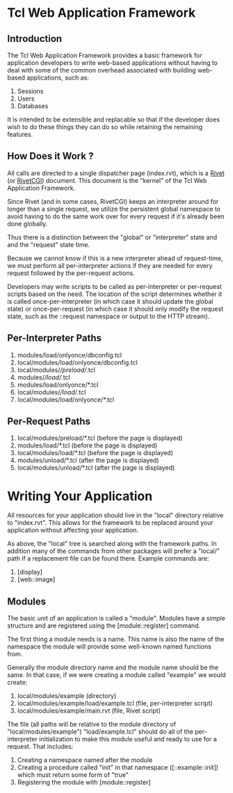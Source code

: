 Tcl Web Application Framework
=============================

Introduction
------------

The Tcl Web Application Framework provides a basic framework for application
developers to write web-based applications without having to deal with some
of the common overhead associated with building web-based applications, such
as:

  1. Sessions
  2. Users
  3. Databases

It is intended to be extensible and replacable so that if the developer does
wish to do these things they can do so while retaining the remaining features.

How Does it Work ?
------------------

All calls are directed to a single dispatcher page (index.rvt), which is a
[Rivet](http://tcl.apache.org/rivet/) (or [RivetCGI](https://chiselapp.com/user/rkeene/repository/rivetcgi/)) document.  This document is the "kernel" of the Tcl Web
Application Framework.

Since Rivet (and in some cases, RivetCGI) keeps an interpreter around for
longer than a single request, we utilize the persistent global namespace to
avoid having to do the same work over for every request if it's already been
done globally.

Thus there is a distinction between the "global" or "interpreter" state and
and the "request" state time.

Because we cannot know if this is a new interpreter ahead of request-time, we
must perform all per-interpreter actions if they are needed for every request
followed by the per-request actions.

Developers may write scripts to be called as per-interpreter or per-request
scripts based on the need.  The location of the script determines whether it
is called once-per-interpreter (in which case it should update the global
state) or once-per-request (in which case it should only modify the request
state, such as the ::request namespace or output to the HTTP stream).


Per-Interpreter Paths
---------------------

  1. modules/load/onlyonce/dbconfig.tcl
  2. local/modules/load/onlyonce/dbconfig.tcl
  3. local/modules/*/preload/*.tcl
  4. modules/*/load/*.tcl
  5. modules/load/onlyonce/*.tcl
  6. local/modules/*/load/*.tcl
  7. local/modules/load/onlyonce/*.tcl


Per-Request Paths
-----------------

  1. local/modules/preload/*.tcl (before the page is displayed)
  2. modules/load/*.tcl (before the page is displayed)
  3. local/modules/load/*.tcl (before the page is displayed)
  4. modules/unload/*.tcl (after the page is displayed)
  5. local/modules/unload/*.tcl (after the page is displayed)


Writing Your Application
========================

All resources for your application should live in the "local" directory
relative to "index.rvt".  This allows for the framework to be replaced around
your application without affecting your application.

As above, the "local" tree is searched along with the framework paths.  In
addition many of the commands from other packages will prefer a "local/"
path if a replacement file can be found there.  Example commands are:

  1. [display]
  2. [web::image]

Modules
-------
The basic unit of an application is called a "module".  Modules have a simple
structure and are registered using the [module::register] command.

The first thing a module needs is a name.  This name is also the name of the
namespace the module will provide some well-known named functions from.

Generally the module directory name and the module name should be the same.
In that case, if we were creating a module called "example" we would create:

  1. local/modules/example (directory)
  2. local/modules/example/load/example.tcl (file, per-interpreter script)
  3. local/modules/example/main.rvt (file, Rivet script)

The file (all paths will be relative to the module directory of
"local/modules/example") "load/example.tcl" should do all of the
per-interpreter initialization to make this module useful and ready to use for
a request.  That includes:

  1. Creating a namespace named after the module
  2. Creating a procedure called "init" in that namespace ([::example::init])
    which must return some form of "true"
  3. Registering the module with [module::register]
